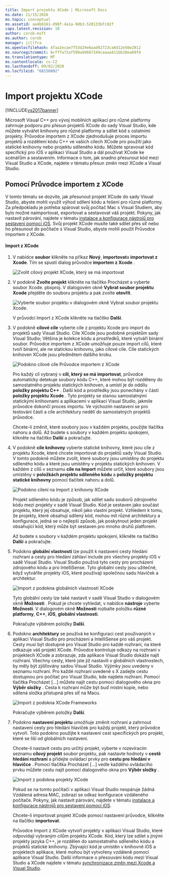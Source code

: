 ```yaml
---
title: Import projektu XCode | Microsoft Docs
ms.date: 11/15/2016
ms.topic: conceptual
ms.assetid: aa4b8161-d98f-4a1a-9db3-520133bfc82f
caps.latest.revision: 10
author: corob-msft
ms.author: corob
manager: jillfra
ms.openlocfilehash: 4faa2ecae7f53d29e6aad92723ca6d12e50e2812
ms.sourcegitcommit: 6cfffa72af599a9d667249caaaa411bb28ea69fd
ms.translationtype: MT
ms.contentlocale: cs-CZ
ms.lasthandoff: 09/02/2020
ms.locfileid: "68150892"
---
```

# <a name="import-an-xcode-project"></a>Import projektu XCode
[!INCLUDE[vs2017banner](../includes/vs2017banner.md)]

Microsoft Visual C++ pro vývoj mobilních aplikací pro různé platformy zahrnuje podporu pro přesun projektů XCode do sady Visual Studio, kde můžete vytvářet knihovny pro různé platformy a sdílet kód s ostatními projekty. Průvodce importem z XCode zjednodušuje proces importu projektů a rozdělení kódu C++ ve vašich cílech XCode pro použití jako statické knihovny nebo projektu sdíleného kódu. Můžete spravovat kód specifický pro iOS v aplikaci Visual Studio a dál používat XCode ke scénářům a sestavením. Informace o tom, jak snadno přesunout kód mezi Visual Studio a XCode, najdete v tématu přesun změn mezi XCode a Visual Studio.  
  
## <a name="using-the-import-from-xcode-wizard"></a>Pomocí Průvodce importem z XCode  
 V tomto tématu se dozvíte, jak přesunout projekt XCode do sady Visual Studio, abyste mohli využít výhod sdílení kódu a řešení pro různé platformy. Za předpokladu je potřeba spárovat svůj počítač Mac s Visual Studiem, aby bylo možné naimportovat, exportovat a sestavovat váš projekt. Pokyny, jak nastavit párování, najdete v tématu [instalace a konfigurace nástrojů pro sestavení pomocí iOS](../cross-platform/install-and-configure-tools-to-build-using-ios.md). Svůj projekt XCode musíte také sdílet přes síť nebo ho přesunout do počítače s Visual Studio, abyste mohli použít Průvodce importem z XCode.  
  
#### <a name="import-from-xcode"></a>Import z XCode  
  
1. V nabídce **soubor** klikněte na příkaz **Nový**, **importovat**a **importovat z Xcode**. Tím se spustí dialog průvodce **importem z Xcode** .  
  
    ![Zvolit cílový projekt XCode, který se má importovat](../cross-platform/media/cppmdd-u2-importxcode-choose.PNG "CPPMDD_U2_ImportXCode_Choose")  
  
2. V podokně **Zvolte projekt** klikněte na tlačítko Procházet a vyberte soubor Xcode. pbxproj. V dialogovém okně **Vybrat soubor projektu Xcode** přejděte do souboru projektu a pak zvolte **otevřít**.  
  
    ![Vyberte soubor projektu v dialogovém okně Vybrat soubor projektu Xcode.](../cross-platform/media/cppmdd-u2-importxcode-browse.PNG "CPPMDD_U2_ImportXCode_Browse")  
  
    V průvodci Import z XCode klikněte na tlačítko **Další**.  
  
3. V podokně **cílové cíle** vyberte cíle z projektu Xcode pro import do projektů sady Visual Studio. Cíle XCode jsou podobné projektům sady Visual Studio; Většina je kolekce kódu a prostředků, které vytváří binární soubor. Průvodce importem z XCode umožňuje pouze import cílů, které tvoří binární, ale ne statickou knihovnu, jako cílové cíle. Cíle statických knihoven XCode jsou předmětem dalšího kroku.  
  
    ![Podokno cílové cíle Průvodce importem z XCode](../cross-platform/media/cppmdd-u2-importxcode-destination.jpg "CPPMDD_U2_ImportXCode_Destination")  
  
    Pro každý cíl vybraný v **cíli, který se má importovat**, průvodce automaticky detekuje soubory kódu C++, které mohou být rozděleny do samostatného projektu statických knihoven, a umístí je do oddílu **položky projektu C++** . Další kód a prostředky jsou ponechány v části **položky projektu Xcode** . Tyto projekty se stanou samostatnými statickými knihovnami a aplikacemi v aplikaci Visual Studio, jakmile průvodce dokončí proces importu. Ve výchozím nastavení se pro testování částí a cíle architektury nedělí do samostatných projektů průvodce.  
  
    Chcete-li změnit, které soubory jsou v každém projektu, použijte tlačítka nahoru a dolů. Až budete s soubory v každém projektu spokojeni, klikněte na tlačítko **Další** a pokračujte.  
  
4. V podokně **cíle knihovny** vyberte statické knihovny, které jsou cíle z projektu Xcode, které chcete importovat do projektů sady Visual Studio. V tomto podokně můžete zvolit, které soubory jsou umístěny do projektu sdíleného kódu a které jsou umístěny v projektu statických knihoven. V každém z cílů v seznamu **cíle na Import** můžete určit, které soubory jsou umístěny v **položkách projektu sdíleného kódu** a **položky projektu statické knihovny** pomocí tlačítek nahoru a dolů.  
  
    ![Podokno cílení na Import z knihovny XCode](../cross-platform/media/cppmdd-u2-importxcode-library.jpg "CPPMDD_U2_ImportXCode_Library")  
  
    Projekt sdíleného kódu je způsob, jak sdílet sadu souborů zdrojového kódu mezi projekty v sadě Visual Studio. Kód je sestaven jako součást projektu, který jej obsahuje, nikoli jako vlastní projekt. Vzhledem k tomu, že projekty, které obsahují sdílený kód, mohou mít různé architektury a konfigurace, jedná se o nejlepší způsob, jak poskytnout jeden projekt obsahující kód, který může být sestaven pro mnoho druhů platforem.  
  
    Až budete s soubory v každém projektu spokojeni, klikněte na tlačítko **Další** a pokračujte.  
  
5. Podokno **globální vlastnosti** lze použít k nastavení cesty hledání rozhraní a cesty pro hledání záhlaví include pro všechny projekty iOS v sadě Visual Studio. Visual Studio používá tyto cesty pro procházení zdrojového kódu a pro IntelliSense. Tyto globální cesty jsou užitečné, když vytváříte projekty iOS, které používají společnou sadu hlaviček a architektur.  
  
    ![Import z podokna globálních vlastností XCode](../cross-platform/media/cppmdd-u2-importxcode-global.jpg "CPPMDD_U2_ImportXCode_Global")  
  
    Tyto globální cesty lze také nastavit v sadě Visual Studio v dialogovém okně **Možnosti** . Pokud je chcete vyhledat, v nabídce **nástroje** vyberte **Možnosti**. V dialogovém okně **Možnosti** rozbalte položku **různé platformy**, **C++**, **iOS**, **globální vlastnosti**.  
  
    Pokračujte výběrem položky **Další**.  
  
6. Podokno **architektury** se používá ke konfiguraci cest používaných v aplikaci Visual Studio pro procházení a IntelliSense pro váš projekt. Cesty musí být dostupné pro Visual Studio pro každé rozhraní, na které odkazuje váš projekt XCode. Průvodce kontroluje odkazy na rozhraní v projektech XCode a zobrazuje, zda aplikace Visual Studio dokáže najít rozhraní. Všechny cesty, které jste již nastavili v globálních vlastnostech, by měly být zjišťovány sadou Visual Studio. Výjimky jsou uvedeny v seznamu rozhraní. Pro každé rozhraní uvedené s X zadejte cestu dostupnou pro počítač pro Visual Studio, kde najdete rozhraní. Pomocí tlačítka Procházet [...] můžete najít cestu pomocí dialogového okna pro **Výběr složky** . Cesta k rozhraní může být buď místní kopie, nebo sdílená složka přístupná přes síť na Macu.  
  
    ![Import z podokna XCode Frameworks](../cross-platform/media/cppmdd-u2-importxcode-frameworks.jpg "CPPMDD_U2_ImportXCode_Frameworks")  
  
    Pokračujte výběrem položky **Další**.  
  
7. Podokno **nastavení projektu** umožňuje změnit rozhraní a zahrnout nastavení cesty pro hledání hlaviček pro každý projekt, který průvodce vytvoří. Toto podokno použijte k nastavení cest specifických pro projekt, které se liší od globálních nastavení.  
  
    Chcete-li nastavit cestu pro určitý projekt, vyberte v rozevíracím seznamu **cílový projekt** soubor projektu, pak nastavte hodnoty v **cestě hledání rozhraní** a přidejte ovládací prvky pro **cestu pro hledání v hlavičce** . Pomocí tlačítka Procházet [...] vedle každého ovládacího prvku můžete cestu najít pomocí dialogového okna pro **Výběr složky** .  
  
    ![Import z podokna projekty XCode](../cross-platform/media/cppmdd-u2-importxcode-projects.jpg "CPPMDD_U2_ImportXCode_Projects")  
  
    Pokud se na tomto počítači v aplikaci Visual Studio nespáruje žádná Vzdálená adresa MAC, zobrazí se odkaz konfigurace vzdáleného počítače. Pokyny, jak nastavit párování, najdete v tématu [instalace a konfigurace nástrojů pro sestavení pomocí iOS](../cross-platform/install-and-configure-tools-to-build-using-ios.md).  
  
    Chcete-li importovat projekt XCode pomocí nastavení průvodce, klikněte na tlačítko **importovat**.  
  
   Průvodce Import z XCode vytvoří projekty v aplikaci Visual Studio, které odpovídají vybraným cílům projektu XCode. Kód, který lze sdílet s jinými projekty jazyka C++, je rozdělen do samostatného sdíleného kódu a projektů statické knihovny. Zbývající kód je umístěn v knihovně iOS a projektech aplikace, které mohou být vytvořeny vzdáleně pomocí aplikace Visual Studio. Další informace o přesouvání kódu mezi Visual Studio a XCode najdete v tématu [synchronizace změn mezi Xcode a Visual Studio](../cross-platform/sync-changes-between-xcode-and-visual-studio.md).

